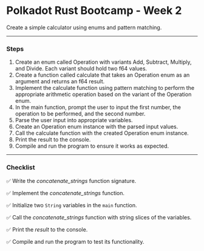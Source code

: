 # Polkadot Rust Bootcamp - Week 2
Create a simple calculator using enums and pattern matching.

---
### Steps

1. Create an enum called Operation with variants Add, Subtract, Multiply, and Divide. Each variant should hold two f64 values.
2. Create a function called calculate that takes an Operation enum as an argument and returns an f64 result.
3. Implement the calculate function using pattern matching to perform the appropriate arithmetic operation based on the variant of the Operation enum.
4. In the main function, prompt the user to input the first number, the operation to be performed, and the second number.
5. Parse the user input into appropriate variables.
6. Create an Operation enum instance with the parsed input values.
7. Call the calculate function with the created Operation enum instance.
8. Print the result to the console.
9. Compile and run the program to ensure it works as expected.

---
### Checklist

✅ Write the *concatenate_strings* function signature.

✅ Implement the *concatenate_strings* function.

✅ Initialize two `String` variables in the `main` function.

✅ Call the *concatenate_strings* function with string slices of the variables.

✅ Print the *result* to the console.

✅ Compile and run the program to test its functionality.
